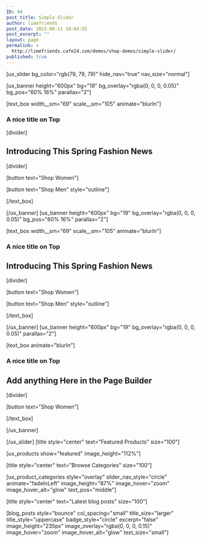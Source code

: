 ```yaml
---
ID: 94
post_title: Simple Slider
author: limefriends
post_date: 2013-08-11 18:04:55
post_excerpt: ""
layout: page
permalink: >
  http://limefriends.cafe24.com/demos/shop-demos/simple-slider/
published: true
---
```

[ux_slider bg_color="rgb(79, 79, 79)" hide_nav="true" nav_size="normal"]

[ux_banner height="600px" bg="19" bg_overlay="rgba(0, 0, 0, 0.05)" bg_pos="60% 16%" parallax="2"]

[text_box width__sm="69" scale__sm="105" animate="blurIn"]

<h3 class="alt-font" data-animate="fadeInRight">A nice title on Top</h3>
[divider]

<h2 class="uppercase">Introducing This Spring Fashion News</h2>
[divider]

[button text="Shop Women"]

[button text="Shop Men" style="outline"]


[/text_box]

[/ux_banner]
[ux_banner height="600px" bg="19" bg_overlay="rgba(0, 0, 0, 0.05)" bg_pos="60% 16%" parallax="2"]

[text_box width__sm="69" scale__sm="105" animate="blurIn"]

<h3 class="alt-font" data-animate="fadeInRight">A nice title on Top</h3>
<h2 class="uppercase">Introducing This Spring Fashion News</h2>
[divider]

[button text="Shop Women"]

[button text="Shop Men" style="outline"]


[/text_box]

[/ux_banner]
[ux_banner height="600px" bg="19" bg_overlay="rgba(0, 0, 0, 0.05)" parallax="2"]

[text_box animate="blurIn"]

<h3 class="alt-font" data-animate="fadeInRight">A nice title on Top</h3>
<h2 class="uppercase">Add anything Here in the Page Builder</h2>
[divider]

[button text="Shop Women"]


[/text_box]

[/ux_banner]

[/ux_slider]
[title style="center" text="Featured Products" size="100"]

[ux_products show="featured" image_height="112%"]

[title style="center" text="Browse Categories" size="100"]

[ux_product_categories style="overlay" slider_nav_style="circle" animate="fadeInLeft" image_height="87%" image_hover="zoom" image_hover_alt="glow" text_pos="middle"]

[title style="center" text="Latest blog posts" size="100"]

[blog_posts style="bounce" col_spacing="small" title_size="larger" title_style="uppercase" badge_style="circle" excerpt="false" image_height="235px" image_overlay="rgba(0, 0, 0, 0.15)" image_hover="zoom" image_hover_alt="glow" text_size="small"]